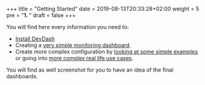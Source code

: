 +++
title = "Getting Started"
date = 2019-08-13T20:33:28+02:00
weight = 5
pre = "<b>1. </b>"
draft = false
+++

You will find here every information you need to:

* [Install DevDash](/getting-started/installation/)
* Creating a [very simple monitoring dashboard](/getting-started/quick-start/).
* Create more complex configuration by [looking at some simple examples](/getting-started/examples) or going into [more complex real life use cases](/getting-started/uses-cases).

You will find as well screenshot for you to have an idea of the final dashboards.

